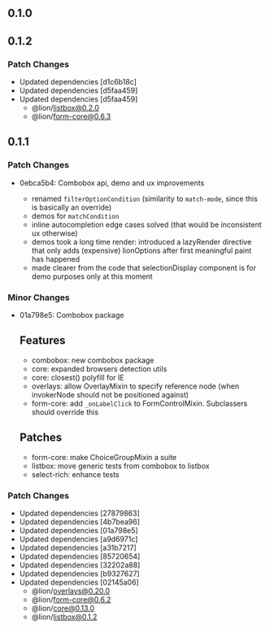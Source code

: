 ## 0.1.0

## 0.1.2

### Patch Changes

- Updated dependencies [d1c6b18c]
- Updated dependencies [d5faa459]
- Updated dependencies [d5faa459]
  - @lion/listbox@0.2.0
  - @lion/form-core@0.6.3

## 0.1.1

### Patch Changes

- 0ebca5b4: Combobox api, demo and ux improvements

  - renamed `filterOptionCondition` (similarity to `match-mode`, since this is basically an override)
  - demos for `matchCondition`
  - inline autocompletion edge cases solved (that would be inconsistent ux otherwise)
  - demos took a long time render: introduced a lazyRender directive that only adds (expensive) lionOptions after first meaningful paint has happened
  - made clearer from the code that selectionDisplay component is for demo purposes only at this moment

### Minor Changes

- 01a798e5: Combobox package

  ## Features

  - combobox: new combobox package
  - core: expanded browsers detection utils
  - core: closest() polyfill for IE
  - overlays: allow OverlayMixin to specify reference node (when invokerNode should not be positioned against)
  - form-core: add `_onLabelClick` to FormControlMixin. Subclassers should override this

  ## Patches

  - form-core: make ChoiceGroupMixin a suite
  - listbox: move generic tests from combobox to listbox
  - select-rich: enhance tests

### Patch Changes

- Updated dependencies [27879863]
- Updated dependencies [4b7bea96]
- Updated dependencies [01a798e5]
- Updated dependencies [a9d6971c]
- Updated dependencies [a31b7217]
- Updated dependencies [85720654]
- Updated dependencies [32202a88]
- Updated dependencies [b9327627]
- Updated dependencies [02145a06]
  - @lion/overlays@0.20.0
  - @lion/form-core@0.6.2
  - @lion/core@0.13.0
  - @lion/listbox@0.1.2
